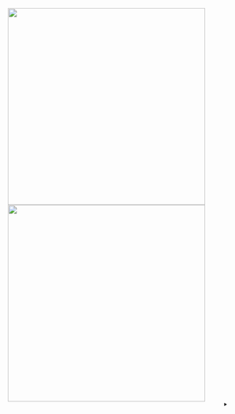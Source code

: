 <div align="center">
<a href="##"><img align="center" width="400px" src="https://github-readme-streak-stats.herokuapp.com?user=delameter&theme=transparent&hide_border=true&border_radius=0&date_format=j%20M%5B%20Y%5D&card_width=400&stroke=EBEBEB00&currStreakLabel=0969DA&sideLabels=0969DA&currStreakNum=0969DA&sideNums=0969DA&ring=0969DA&fire=e83840&dates=656d76" /><img align="center" width="400px"  src="https://dl-ghrs.vercel.app/api/top-langs?username=delameter&cache_seconds=86400&langs_count=8&theme=transparent&title_color=0969da&exclude_repo=skeleton-symfony4,skeleton-python3&hide=html&layout=compact&custom_title=Languages&hide_border=true&hide_title=false&card_width=437&disable_animations=false&text_color=656d76&size_weight=.5&count_weight=.5" /></a>
<sup><sub>
<details align="right"> 
<summary>&nbsp;</summary>
<a href="https://github.com/dl-forks/github-readme-stats">github-readme-stats</a>
&nbsp;
<a href="https://github.com/denvercoder1/github-readme-streak-stats">github-readme-streak-stats</a>
</details>
</sub></sup>
</div>

<!-- <img align="center" width="400px" src="https://dl-ghrs.vercel.app/api?username=delameter&cache_seconds=86400show_icons=true&hide=stars&theme=transparent&text_color=656d76&include_all_commits=true&disable_animations=false&hide_border=true&hide_title=false&custom_title=Stats&hide_rank=false&show_icons=true&card_width=437&line_height=30" /> -->
